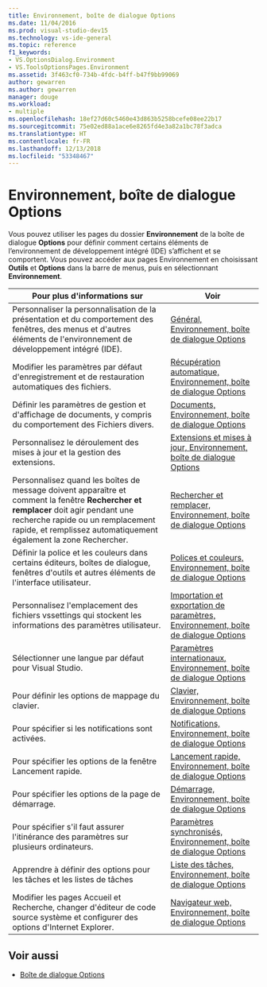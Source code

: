 ```yaml
---
title: Environnement, boîte de dialogue Options
ms.date: 11/04/2016
ms.prod: visual-studio-dev15
ms.technology: vs-ide-general
ms.topic: reference
f1_keywords:
- VS.OptionsDialog.Environment
- VS.ToolsOptionsPages.Environment
ms.assetid: 3f463cf0-734b-4fdc-b4ff-b47f9bb99069
author: gewarren
ms.author: gewarren
manager: douge
ms.workload:
- multiple
ms.openlocfilehash: 18ef27d60c5460e43d863b5258bcefe08ee22b17
ms.sourcegitcommit: 75e02ed88a1ace6e8265fd4e3a82a1bc78f3adca
ms.translationtype: HT
ms.contentlocale: fr-FR
ms.lasthandoff: 12/13/2018
ms.locfileid: "53348467"
---
```

# <a name="environment-options-dialog-box"></a>Environnement, boîte de dialogue Options

Vous pouvez utiliser les pages du dossier **Environnement** de la boîte de dialogue **Options** pour définir comment certains éléments de l’environnement de développement intégré (IDE) s’affichent et se comportent. Vous pouvez accéder aux pages Environnement en choisissant **Outils** et **Options** dans la barre de menus, puis en sélectionnant **Environnement**.

|Pour plus d'informations sur|Voir|
| - |---------|
|Personnaliser la personnalisation de la présentation et du comportement des fenêtres, des menus et d'autres éléments de l'environnement de développement intégré (IDE).|[Général, Environnement, boîte de dialogue Options](../../ide/reference/general-environment-options-dialog-box.md)|
|Modifier les paramètres par défaut d'enregistrement et de restauration automatiques des fichiers.|[Récupération automatique, Environnement, boîte de dialogue Options](../../ide/reference/autorecover-environment-options-dialog-box.md)|
|Définir les paramètres de gestion et d'affichage de documents, y compris du comportement des Fichiers divers.|[Documents, Environnement, boîte de dialogue Options](../../ide/reference/documents-environment-options-dialog-box.md)|
|Personnalisez le déroulement des mises à jour et la gestion des extensions.|[Extensions et mises à jour, Environnement, boîte de dialogue Options](../../ide/reference/extensions-and-updates-environment-options-dialog-box.md)|
|Personnalisez quand les boîtes de message doivent apparaître et comment la fenêtre **Rechercher et remplacer** doit agir pendant une recherche rapide ou un remplacement rapide, et remplissez automatiquement également la zone Rechercher.|[Rechercher et remplacer, Environnement, boîte de dialogue Options](../../ide/reference/find-and-replace-environment-options-dialog-box.md)|
|Définir la police et les couleurs dans certains éditeurs, boîtes de dialogue, fenêtres d'outils et autres éléments de l'interface utilisateur.|[Polices et couleurs, Environnement, boîte de dialogue Options](../../ide/reference/fonts-and-colors-environment-options-dialog-box.md)|
|Personnalisez l'emplacement des fichiers vssettings qui stockent les informations des paramètres utilisateur.|[Importation et exportation de paramètres, Environnement, boîte de dialogue Options](../../ide/reference/import-and-export-settings-environment-options-dialog-box.md)|
|Sélectionner une langue par défaut pour Visual Studio.|[Paramètres internationaux, Environnement, boîte de dialogue Options](../../ide/reference/international-settings-environment-options-dialog-box.md)|
|Pour définir les options de mappage du clavier.|[Clavier, Environnement, boîte de dialogue Options](../../ide/reference/keyboard-environment-options-dialog-box.md)|
|Pour spécifier si les notifications sont activées.|[Notifications, Environnement, boîte de dialogue Options](../../ide/reference/notifications-environment-options-dialog-box.md)|
|Pour spécifier les options de la fenêtre Lancement rapide.|[Lancement rapide, Environnement, boîte de dialogue Options](../../ide/reference/quick-launch-environment-options-dialog-box.md)|
|Pour spécifier les options de la page de démarrage.|[Démarrage, Environnement, boîte de dialogue Options](../../ide/reference/startup-environment-options-dialog-box.md)|
|Pour spécifier s'il faut assurer l'itinérance des paramètres sur plusieurs ordinateurs.|[Paramètres synchronisés, Environnement, boîte de dialogue Options](../../ide/reference/accounts-environment-options-dialog-box.md)|
|Apprendre à définir des options pour les tâches et les listes de tâches|[Liste des tâches, Environnement, boîte de dialogue Options](../../ide/reference/task-list-environment-options-dialog-box.md)|
|Modifier les pages Accueil et Recherche, changer d'éditeur de code source système et configurer des options d'Internet Explorer.|[Navigateur web, Environnement, boîte de dialogue Options](../../ide/reference/web-browser-environment-options-dialog-box.md)|

## <a name="see-also"></a>Voir aussi

- [Boîte de dialogue Options](../../ide/reference/options-dialog-box-visual-studio.md)